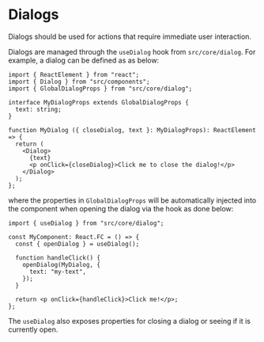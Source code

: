 # Dialogs

Dialogs should be used for actions that require immediate user interaction.

Dialogs are managed through the `useDialog` hook from `src/core/dialog`. For
example, a dialog can be defined as as below:

```tsx
import { ReactElement } from "react";
import { Dialog } from "src/components";
import { GlobalDialogProps } from "src/core/dialog";

interface MyDialogProps extends GlobalDialogProps {
  text: string;
}

function MyDialog ({ closeDialog, text }: MyDialogProps): ReactElement => {
  return (
    <Dialog>
      {text}
      <p onClick={closeDialog}>Click me to close the dialog!</p>
    </Dialog>
  );
};
```

where the properties in `GlobalDialogProps` will be automatically injected into
the component when opening the dialog via the hook as done below:

```tsx
import { useDialog } from "src/core/dialog";

const MyComponent: React.FC = () => {
  const { openDialog } = useDialog();

  function handleClick() {
    openDialog(MyDialog, {
      text: "my-text",
    });
  }

  return <p onClick={handleClick}>Click me!</p>;
};
```

The `useDialog` also exposes properties for closing a dialog or seeing if it is
currently open.
